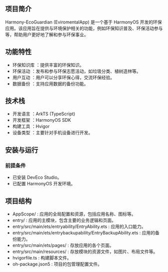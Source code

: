 ## 项目简介
Harmony-EcoGuardian (EviromentalApp) 是一个基于 HarmonyOS 开发的环保应用。该应用旨在提供与环境保护相关的功能，例如环保知识普及、环保活动参与等，帮助用户更好地了解和参与环保事业。

## 功能特性
- 环保知识库 ：提供丰富的环保知识。
- 环保活动 ：发布和参与环保志愿活动，如垃圾分类、植树造林等。
- 用户互动 ：用户可以分享环保心得，交流环保经验。
- 数据备份 ：支持应用数据的备份功能。
## 技术栈
- 开发语言 ：ArkTS (TypeScript)
- 开发框架 ：HarmonyOS SDK
- 构建工具 ：Hvigor
- 设备类型 ：主要针对手机设备进行开发。
## 安装与运行
### 前提条件
- 已安装 DevEco Studio。
- 已配置 HarmonyOS 开发环境。
## 项目结构
- AppScope/ : 应用的全局配置和资源，包括应用名称、图标等。
- entry/ : 应用的主模块，包含主要的业务逻辑和页面。
- entry/src/main/ets/entryability/EntryAbility.ets : 应用的入口能力。
- entry/src/main/ets/entrybackupability/EntryBackupAbility.ets : 应用的备份能力。
- entry/src/main/ets/pages/ : 存放应用的各个页面。
- entry/src/main/resources/ : 存放模块的资源文件，如图片、布局文件等。
- hvigorfile.ts : 构建脚本文件。
- oh-package.json5 : 项目的包管理配置文件。
